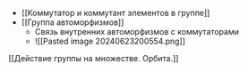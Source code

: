 - [[Коммутатор и коммутант элементов в группе]]
- [[Группа автоморфизмов]]
	- Связь внутренних автоморфизмов с коммутаторами
	- ![[Pasted image 20240623200554.png]]


[[Действие группы на множестве. Орбита.]]